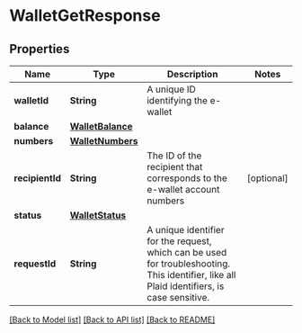 # WalletGetResponse

## Properties
Name | Type | Description | Notes
------------ | ------------- | ------------- | -------------
**walletId** | **String** | A unique ID identifying the e-wallet | 
**balance** | [**WalletBalance**](WalletBalance.md) |  | 
**numbers** | [**WalletNumbers**](WalletNumbers.md) |  | 
**recipientId** | **String** | The ID of the recipient that corresponds to the e-wallet account numbers | [optional] 
**status** | [**WalletStatus**](WalletStatus.md) |  | 
**requestId** | **String** | A unique identifier for the request, which can be used for troubleshooting. This identifier, like all Plaid identifiers, is case sensitive. | 

[[Back to Model list]](../README.md#documentation-for-models) [[Back to API list]](../README.md#documentation-for-api-endpoints) [[Back to README]](../README.md)


